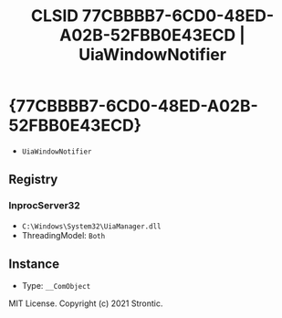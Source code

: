 ﻿---
title: "CLSID 77CBBBB7-6CD0-48ED-A02B-52FBB0E43ECD | UiaWindowNotifier"
excerpt: What is COM-Object CLSID 77CBBBB7-6CD0-48ED-A02B-52FBB0E43ECD?
---

# {77CBBBB7-6CD0-48ED-A02B-52FBB0E43ECD}

* `UiaWindowNotifier`

## Registry


### InprocServer32

* `C:\Windows\System32\UiaManager.dll`
* ThreadingModel: `Both`

## Instance

* Type: `__ComObject`

MIT License. Copyright (c) 2021 Strontic.


